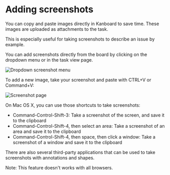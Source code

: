 Adding screenshots
==================

You can copy and paste images directly in Kanboard to save time.
These images are uploaded as attachments to the task.

This is especially useful for taking screenshots to describe an issue by example.

You can add screenshots directly from the board by clicking on the dropdown menu or in the task view page.

![Dropdown screenshot menu](http://kanboard.net/screenshots/documentation/dropdown-screenshot.png)

To add a new image, take your screenshot and paste with CTRL+V or Command+V:

![Screenshot page](http://kanboard.net/screenshots/documentation/task-screenshot.png)

On Mac OS X, you can use those shortcuts to take screenshots:

- Command-Control-Shift-3: Take a screenshot of the screen, and save it to the clipboard
- Command-Control-Shift-4, then select an area: Take a screenshot of an area and save it to the clipboard
- Command-Control-Shift-4, then space, then click a window: Take a screenshot of a window and save it to the clipboard

There are also several third-party applications that can be used to take screenshots with annotations and shapes.

Note: This feature doesn't works with all browsers.
